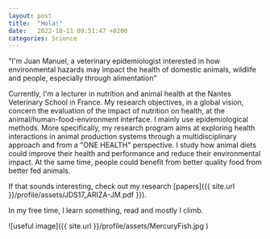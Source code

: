 ```yaml
---
layout: post
title:  "Hola!"
date:   2022-10-11 09:51:47 +0200
categories: Science
---
```


"I'm Juan Manuel, a veterinary epidemiologist interested in how environmental hazards may impact the health of domestic animals, wildlife and people, especially through alimentation"

Currently, I'm a lecturer in nutrition and animal health at the Nantes Veterinary School in France. My research objectives, in a global vision, concern the evaluation of the impact of nutrition on health, at the animal/human-food-environment interface. I mainly use epidemiological methods. More specifically, my research program aims at exploring health interactions in animal production systems through a multidisciplinary approach and from a "ONE HEALTH" perspective. I study how animal diets could improve their health and performance and reduce their environmental impact. At the same time, people could benefit from better quality food from better fed animals.

If that sounds interesting, check out my research [papers]({{ site.url }}/profile/assets/JDS17_ARIZA-JM.pdf }}).

In my free time, I learn something, read and mostly I climb.

![useful image]({{  site.url }}/profile/assets/MercuryFish.jpg )

